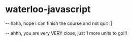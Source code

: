 # waterloo-javascript

-- haha, hope I can finish the course and not quit :]

-- ahhh, you are very VERY close, just 1 more units to go!!!
